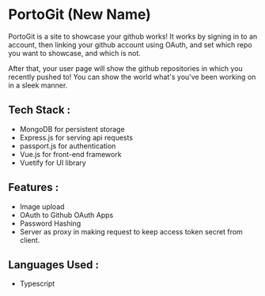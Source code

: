 # PortoGit (New Name)
PortoGit is a site to showcase your github works! It works by signing in to an account, then linking your github account using OAuth, and set which repo you want to showcase, and which is not.

After that, your user page will show the github repositories in which you recently pushed to! You can show the world what's you've been working on in a sleek manner.

## Tech Stack :
  - MongoDB for persistent storage
  - Express.js for serving api requests
  - passport.js for authentication
  - Vue.js for front-end framework
  - Vuetify for UI library

## Features :
  - Image upload
  - OAuth to Github OAuth Apps
  - Password Hashing
  - Server as proxy in making request to keep access token secret from client.
  
 ## Languages Used :
  - Typescript
